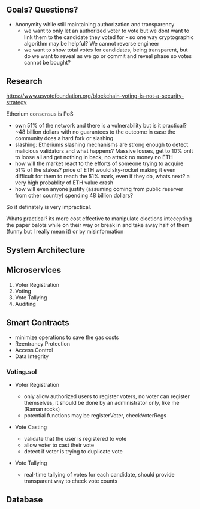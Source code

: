 ## Goals? Questions?

- Anonymity while still maintaining authorization and transparency
  - we want to only let an authorized voter to vote but we dont want to link them to the candidate they voted for - so one way cryptographic algorithm may be helpful? We cannot reverse engineer
  - we want to show total votes for candidates, being transparent, but do we want to reveal as we go or commit and reveal phase so votes cannot be bought?

## Research

https://www.usvotefoundation.org/blockchain-voting-is-not-a-security-strategy

Etherium consensus is PoS

- own 51% of the network and there is a vulnerability but is it practical? ~48 billion dollars with no guarantees to the outcome in case the community does a hard fork or slashing
- slashing: Etheriums slashing mechanisms are strong enough to detect malicious validators and what happens? Massive losses, get to 10% onlt to loose all and get nothing in back, no attack no money no ETH
- how will the market react to the efforts of someone trying to acquire 51% of the stakes? price of ETH would sky-rocket making it even difficult for them to reach the 51% mark, even if they do, whats next? a very high probablity of ETH value crash
- how will even anyone justify (assuming coming from public reserver from other country) spending 48 billion dollars?

So it definately is very impractical.

Whats practical? its more cost effective to manipulate elections intecepting the paper balots while on their way or break in and take away half of them (funny but I really mean it) or by misinformation

## System Architecture

## Microservices

1. Voter Registration
2. Voting
3. Vote Tallying
4. Auditing

## Smart Contracts

- minimize operations to save the gas costs
- Reentrancy Protection
- Access Control
- Data Integrity

### Voting.sol

- Voter Registration
  - only allow authorized users to register voters, no voter can register themselves, it should be done by an administrator only, like me (Raman rocks)
  - potential functions may be registerVoter, checkVoterRegs
- Vote Casting

  - validate that the user is registered to vote
  - allow voter to cast their vote
  - detect if voter is trying to duplicate vote

- Vote Tallying
  - real-time tallying of votes for each candidate, should provide transparent way to check vote counts

## Database
